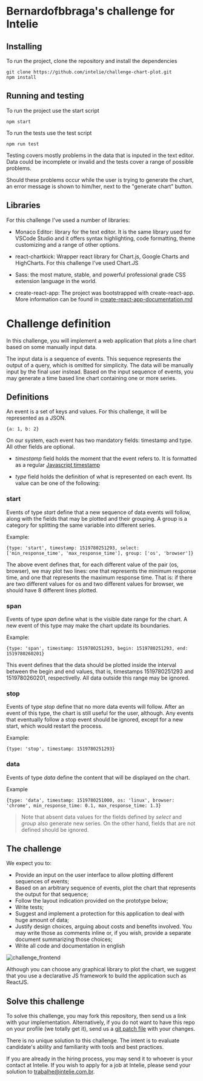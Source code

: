 # Bernardofbbraga's challenge for Intelie

## Installing
To run the project, clone the repository and install the dependencies

```
git clone https://github.com/intelie/challenge-chart-plot.git
npm install
```

## Running and testing

To run the project use the start script

```
npm start
```

To run the tests use the test script
```
npm run test
```
Testing covers mostly problems in the data that is inputed in the text editor. Data could be incomplete or invalid and the tests cover a range of possible problems.

Should these problems occur while the user is trying to generate the chart, an error message is shown to him/her, next to the "generate chart" button.


## Libraries

For this challenge I've used a number of libraries:

* Monaco Editor: library for the text editor. It is the same library used for VSCode Studio and it offers syntax highlighting, code formatting, theme customizing and a range of other options.

* react-chartkick: Wrapper react library for Chart.js, Google Charts and HighCharts. For this challenge I've used Chart.JS

* Sass: the most mature, stable, and powerful professional grade CSS extension language in the world.

* create-react-app: The project was bootstrapped with create-react-app. More information can be found in [create-react-app-documentation.md](create-react-app-documentation.md)



# Challenge definition

In this challenge, you will implement a web application that plots a line chart based on some manually input data.

The input data is a sequence of events. This sequence represents the output of a query, which is omitted for simplicity. The data will be manually input by the final user instead. Based on the input sequence of events, you may generate a time based line chart containing one or more series.

## Definitions
An event is a set of keys and values. For this challenge, it will be represented as a JSON.

```
{a: 1, b: 2}
```

On our system, each event has two mandatory fields: timestamp and type. All other fields are optional.

* *timestamp* field holds the moment that the event refers to. It is formatted as a regular [Javascript timestamp](https://developer.mozilla.org/en-US/docs/Web/JavaScript/Reference/Global_Objects/Date/getTime)

* *type* field holds the definition of what is represented on each event. Its value can be one of the following:

### start
Events of type *start* define that a new sequence of data events will follow, along with the fields that may be plotted and their grouping. A group is a category for splitting the same variable into different series.

Example:
```
{type: 'start', timestamp: 1519780251293, select: ['min_response_time', 'max_response_time'], group: ['os', 'browser']}
```
The above event defines that, for each different value of the pair (os, browser), we may plot two lines: one that represents the minimum response time, and one that represents the maximum response time. That is: if there are two different values for os and two different values for browser, we should have 8 different lines plotted.

### span
Events of type *span* define what is the visible date range for the chart. A new event of this type may make the chart update its boundaries.

Example:
```
{type: 'span', timestamp: 1519780251293, begin: 1519780251293, end: 1519780260201}
```
This event defines that the data should be plotted inside the interval between the begin and end values, that is, timestamps 1519780251293 and 1519780260201, respectivelly. All data outside this range may be ignored.

### stop
Events of type *stop* define that no more data events will follow. After an event of this type, the chart is still useful for the user, although. Any events that eventually follow a stop event should be ignored, except for a new start, which would restart the process.

Example:
```
{type: 'stop', timestamp: 1519780251293}
```

### data
Events of type *data* define the content that will be displayed on the chart.

Example
```
{type: 'data', timestamp: 1519780251000, os: 'linux', browser: 'chrome', min_response_time: 0.1, max_response_time: 1.3}
```

> Note that absent data values for the fields defined by *select* and *group* also generate new series. On the other hand, fields that are not defined should be ignored.

## The challenge

We expect you to:

* Provide an input on the user interface to allow plotting different sequences of events;
* Based on an arbitrary sequence of events, plot the chart that represents the output for that sequence;
* Follow the layout indication provided on the prototype below;
* Write tests;
* Suggest and implement a protection for this application to deal with huge amount of data;
* Justify design choices, arguing about costs and benefits involved. You may write those as comments inline or, if you wish, provide a separate document summarizing those choices;
* Write all code and documentation in english

![challenge_frontend](https://github.com/intelie/challenge-chart-plot/raw/master/challenge_frontend.png "Expected user interface")

Although you can choose any graphical library to plot the chart, we suggest that you use a declarative JS framework to build the application such as ReactJS.

## Solve this challenge

To solve this challenge, you may fork this repository, then
send us a link with your implementation. Alternatively, if you do not want to have this repo on
your profile (we totally get it), send us a
[git patch file](https://www.devroom.io/2009/10/26/how-to-create-and-apply-a-patch-with-git/)
with your changes.

There is no unique solution to this challenge. The intent is to evaluate candidate's ability and familiarity with tools and best practices.

If you are already in the hiring process, you may send it to whoever is your contact at Intelie. If you wish to apply for a job at Intelie, please send your solution to [trabalhe@intelie.com.br](mailto:trabalhe@intelie.com.br).



